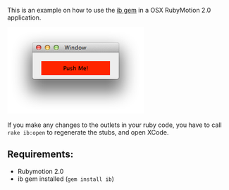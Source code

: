 This is an example on how to use the [ib gem](https://github.com/yury/ib) in a OSX RubyMotion 2.0 application.

![Screenshot](https://github.com/markvillacampa/motion-osx-ib/raw/master/screenshots/screenshot.png "Screenshot")

If you make any changes to the outlets in your ruby code, you have to call `rake ib:open` to regenerate the stubs, and open XCode.

## Requirements:

- Rubymotion 2.0
- ib gem installed (`gem install ib`)